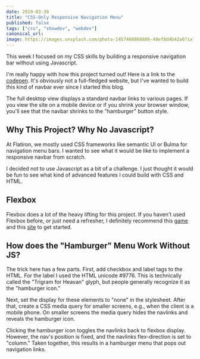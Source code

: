 ```yaml
---
date: 2019-03-30
title: "CSS-Only Responsive Navigation Menu"
published: false
tags: ["css", "showdev", "webdev"]
canonical_url:
image: https://images.unsplash.com/photo-1457460866886-40ef8d4b42a0?ixlib=rb-1.2.1&ixid=eyJhcHBfaWQiOjEyMDd9&auto=format&fit=crop&w=1650&q=80
---
```


This week I focused on my CSS skills by building a responsive navigation bar without using Javascript.

I'm really happy with how this project turned out! Here is a link to the [codepen](https://codepen.io/edezekiel/pen/drrQzP?editors=1100). It's obviously not a full-fledged website, but I've wanted to build this kind of navbar ever since I started this blog.

The full desktop view displays a standard navbar links to various pages. If you view the site on a mobile device or if you shrink your browser window, you'll see that the navbar shrinks to the "hamburger" button style.

## Why This Project? Why No Javascript?

At Flatiron, we mostly used CSS frameworks like semantic UI or Bulma for navigation menu bars. I wanted to see what it would be like to implement a responsive navbar from scratch.

I decided not to use Javascript as a bit of a challenge. I just thought it would be fun to see what kind of advanced features I could build with CSS and HTML.

## Flexbox

Flexbox does a lot of the heavy lifting for this project. If you haven't used Flexbox before, or just need a refresher, I definitely recommend this [game](https://flexboxfroggy.com/) and this [site](https://css-tricks.com/snippets/css/a-guide-to-flexbox/) to get started.

## How does the "Hamburger" Menu Work Without JS?

The trick here has a few parts. First, add checkbox and label tags to the HTML. For the label I used the HTML unicode #9776\. This is technically called the "Trigram for Heavan" glyph, but people generally recognize it as the "hamburger icon."

Next, set the display for these elements to "none" in the stylesheet. After that, create a CSS media query for smaller screens, e.g., when the client is a mobile phone. On smaller screens the media query hides the navlinks and reveals the hamburger icon.

Clicking the hamburger icon toggles the navlinks back to flexbox display. However, the nav's position is fixed, and the navlinks flex-direction is set to "column." Taken together, this results in a hamburger menu that pops out navigation links.
